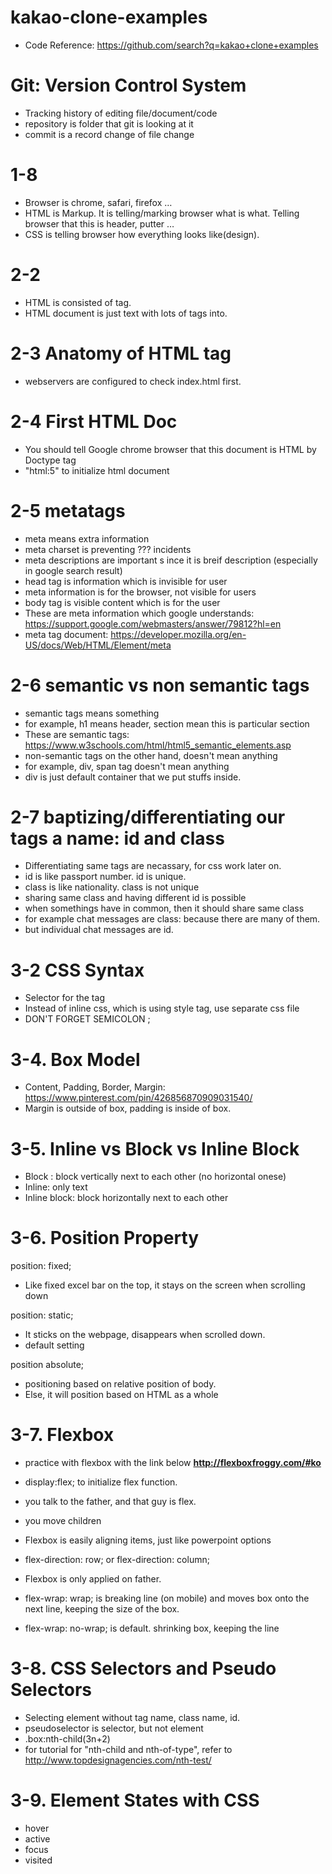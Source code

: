 # kakao-clone-examples

- Code Reference: https://github.com/search?q=kakao+clone+examples

# Git: Version Control System

- Tracking history of editing file/document/code
- repository is folder that git is looking at it
- commit is a record change of file change

# 1-8

- Browser is chrome, safari, firefox …
- HTML is Markup. It is telling/marking browser what is what. Telling browser that this is header, putter …
- CSS is telling browser how everything looks like(design).

# 2-2

- HTML is consisted of tag.
- HTML document is just text with lots of tags into.

# 2-3 Anatomy of HTML tag

- webservers are configured to check index.html first.

# 2-4 First HTML Doc

- You should tell Google chrome browser that this document is HTML by Doctype tag
- "html:5" to initialize html document

# 2-5 metatags

- meta means extra information
- meta charset is preventing ??? incidents
- meta descriptions are important s ince it is breif description (especially in google search result)
- head tag is information which is invisible for user
- meta information is for the browser, not visible for users
- body tag is visible content which is for the user
- These are meta information which google understands: https://support.google.com/webmasters/answer/79812?hl=en
- meta tag document: https://developer.mozilla.org/en-US/docs/Web/HTML/Element/meta

# 2-6 semantic vs non semantic tags

- semantic tags means something
- for example, h1 means header, section mean this is particular section
- These are semantic tags: https://www.w3schools.com/html/html5_semantic_elements.asp
- non-semantic tags on the other hand, doesn't mean anything
- for example, div, span tag doesn't mean anything
- div is just default container that we put stuffs inside.

# 2-7 baptizing/differentiating our tags a name: id and class

- Differentiating same tags are necassary, for css work later on.
- id is like passport number. id is unique.
- class is like nationality. class is not unique
- sharing same class and having different id is possible
- when somethings have in common, then it should share same class
- for example chat messages are class: because there are many of them.
- but individual chat messages are id.

# 3-2 CSS Syntax

- Selector for the tag
- Instead of inline css, which is using style tag, use separate css file
- DON'T FORGET SEMICOLON ;

# 3-4. Box Model

- Content, Padding, Border, Margin: https://www.pinterest.com/pin/426856870909031540/
- Margin is outside of box, padding is inside of box.

# 3-5. Inline vs Block vs Inline Block

- Block : block vertically next to each other (no horizontal onese)
- Inline: only text
- Inline block: block horizontally next to each other

# 3-6. Position Property

position: fixed;

- Like fixed excel bar on the top, it stays on the screen when scrolling down

position: static;

- It sticks on the webpage, disappears when scrolled down.
- default setting

position absolute;

- positioning based on relative position of body.
- Else, it will position based on HTML as a whole

# 3-7. Flexbox

- practice with flexbox with the link below
  **http://flexboxfroggy.com/#ko**

- display:flex; to initialize flex function.
- you talk to the father, and that guy is flex.
- you move children
- Flexbox is easily aligning items, just like powerpoint options
- flex-direction: row; or flex-direction: column;
- Flexbox is only applied on father.
- flex-wrap: wrap; is breaking line (on mobile) and moves box onto the next line, keeping the size of the box.
- flex-wrap: no-wrap; is default. shrinking box, keeping the line

# 3-8. CSS Selectors and Pseudo Selectors

- Selecting element without tag name, class name, id.
- pseudoselector is selector, but not element
- .box:nth-child(3n+2)
- for tutorial for "nth-child and nth-of-type", refer to http://www.topdesignagencies.com/nth-test/

# 3-9. Element States with CSS

- hover
- active
- focus
- visited